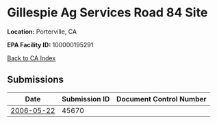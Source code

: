 # Gillespie Ag Services Road 84 Site

**Location:** Porterville, CA

**EPA Facility ID:** 100000195291

[Back to CA Index](../../index.md)

## Submissions

| Date | Submission ID | Document Control Number |
|------|--------------|-------------------------|
| [2006-05-22](submissions/45670.md) | 45670 |  |
